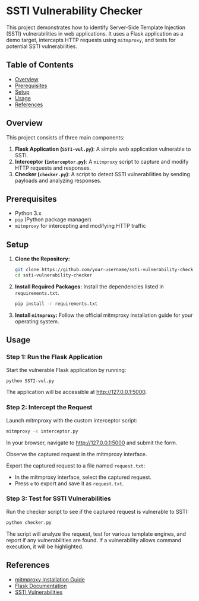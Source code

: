 # SSTI Vulnerability Checker

This project demonstrates how to identify Server-Side Template Injection (SSTI) vulnerabilities in web applications. It uses a Flask application as a demo target, intercepts HTTP requests using `mitmproxy`, and tests for potential SSTI vulnerabilities.

## Table of Contents
- [Overview](#overview)
- [Prerequisites](#prerequisites)
- [Setup](#setup)
- [Usage](#usage)
- [References](#references)

## Overview

This project consists of three main components:
1. **Flask Application (`SSTI-vul.py`)**: A simple web application vulnerable to SSTI.
2. **Interceptor (`interceptor.py`)**: A `mitmproxy` script to capture and modify HTTP requests and responses.
3. **Checker (`checker.py`)**: A script to detect SSTI vulnerabilities by sending payloads and analyzing responses.

## Prerequisites

- Python 3.x
- `pip` (Python package manager)
- `mitmproxy` for intercepting and modifying HTTP traffic

## Setup

1. **Clone the Repository:**
   ```bash    
   git clone https://github.com/your-username/ssti-vulnerability-checker.git
   cd ssti-vulnerability-checker
    ```

2. **Install Required Packages:**
   Install the dependencies listed in `requirements.txt`.
    ```bash
   pip install -r requirements.txt
    ```
3. **Install `mitmproxy`:**
   Follow the official mitmproxy installation guide for your operating system.

## Usage

### Step 1: Run the Flask Application
Start the vulnerable Flask application by running:
```bash
python SSTI-vul.py
```
The application will be accessible at http://127.0.0.1:5000.

### Step 2: Intercept the Request
Launch mitmproxy with the custom interceptor script:
```bash
mitmproxy -s interceptor.py
```
In your browser, navigate to http://127.0.0.1:5000 and submit the form.

Observe the captured request in the mitmproxy interface.

Export the captured request to a file named `request.txt`:

- In the mitmproxy interface, select the captured request.
- Press `e` to export and save it as `request.txt`.

### Step 3: Test for SSTI Vulnerabilities
Run the checker script to see if the captured request is vulnerable to SSTI:
```bash
python checker.py
```
The script will analyze the request, test for various template engines, and report if any vulnerabilities are found. If a vulnerability allows command execution, it will be highlighted.

## References

- [mitmproxy Installation Guide](https://mitmproxy.org/docs/latest/overview-installation)
- [Flask Documentation](https://flask.palletsprojects.com/)
- [SSTI Vulnerabilities](https://owasp.org/www-community/attacks/Server-Side_Template_Injection)
